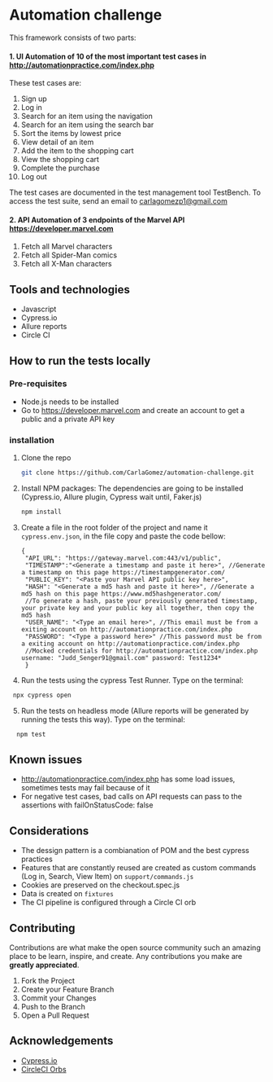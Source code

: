 # Automation challenge

This framework consists of two parts:

#### 1. UI Automation of 10 of the most important test cases in http://automationpractice.com/index.php

These test cases are:

1. Sign up
2. Log in
3. Search for an item using the navigation
4. Search for an item using the search bar
5. Sort the items by lowest price
6. View detail of an item
7. Add the item to the shopping cart
8. View the shopping cart
9. Complete the purchase
10. Log out

The test cases are documented in the test management tool TestBench. To access the test suite, send an email to carlagomezp1@gmail.com

#### 2. API Automation of 3 endpoints of the Marvel API https://developer.marvel.com

1. Fetch all Marvel characters
2. Fetch all Spider-Man comics
3. Fetch all X-Man characters

## Tools and technologies

* Javascript
* Cypress.io
* Allure reports
* Circle CI

## How to run the tests locally

### Pre-requisites

* Node.js needs to be installed
* Go to https://developer.marvel.com and create an account to get a public and a private API key

### installation

1. Clone the repo
   ```sh
   git clone https://github.com/CarlaGomez/automation-challenge.git
   ```
2. Install NPM packages: The dependencies are going to be installed (Cypress.io, Allure plugin, Cypress wait until, Faker.js)
   ```sh
   npm install
   ```
3. Create a file in the root folder of the project and name it `cypress.env.json`, in the file copy and paste the code bellow:
   ```JS
   {
    "API_URL": "https://gateway.marvel.com:443/v1/public",
    "TIMESTAMP":"<Generate a timestamp and paste it here>", //Generate a timestamp on this page https://timestampgenerator.com/
    "PUBLIC_KEY": "<Paste your Marvel API public key here>",
    "HASH": "<Generate a md5 hash and paste it here>", //Generate a md5 hash on this page https://www.md5hashgenerator.com/
    //To generate a hash, paste your previously generated timestamp, your private key and your public key all together, then copy the md5 hash
    "USER_NAME": "<Type an email here>", //This email must be from a exiting account on http://automationpractice.com/index.php
    "PASSWORD": "<Type a password here>" //This password must be from a exiting account on http://automationpractice.com/index.php
    //Mocked credentials for http://automationpractice.com/index.php username: "Judd_Senger91@gmail.com" password: Test1234*
    }
   ```
4. Run the tests using the cypress Test Runner. Type on the terminal:
 ```sh
  npx cypress open
   ```
5. Run the tests on headless mode (Allure reports will be generated by running the tests this way). Type on the terminal:
```sh
  npm test
   ```

## Known issues

* http://automationpractice.com/index.php has some load issues, sometimes tests may fail because of it
* For negative test cases, bad calls on API requests can pass to the assertions with failOnStatusCode: false

## Considerations
* The dessign pattern is a combianation of POM and the best cypress practices
* Features that are constantly reused are created as custom commands (Log in, Search, View Item) on `support/commands.js`
* Cookies are preserved on the checkout.spec.js
* Data is created on `fixtures`
* The CI pipeline is configured through a Circle CI orb

## Contributing

Contributions are what make the open source community such an amazing place to be learn, inspire, and create. Any contributions you make are **greatly appreciated**.

1. Fork the Project
2. Create your Feature Branch
3. Commit your Changes
4. Push to the Branch 
5. Open a Pull Request


## Acknowledgements
* [Cypress.io](https://www.cypress.io/)
* [CircleCI Orbs](https://circleci.com/orbs/)
